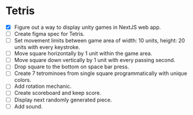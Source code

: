 # Tetris
- [x] Figure out a way to display unity games in NextJS web app.
- [ ] Create figma spec for Tetris.
- [ ] Set movement limits between game area of width: 10 units, height: 20 units with every keystroke.
- [ ] Move square horizontally by 1 unit within the game area.
- [ ] Move square down vertically by 1 unit with every passing second.
- [ ] Drop square to the bottom on space bar press.
- [ ] Create 7 tetrominoes from single square programmatically with unique colors.
- [ ] Add rotation mechanic.
- [ ] Create scoreboard and keep score.
- [ ] Display next randomly generated piece.
- [ ] Add sound.
